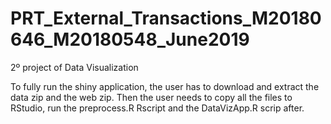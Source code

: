 # PRT_External_Transactions_M20180646_M20180548_June2019
2º project of Data Visualization

To fully run the shiny application, the user has to download and extract the data zip and the web zip. 
Then the user needs to copy all the files to RStudio, run the preprocess.R Rscript and the DataVizApp.R scrip after.
